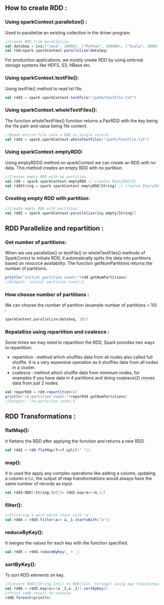 How to create RDD : 
---------
### Using sparkContext.parallelize() : 
Used to parallelize an existing collection in the driver program.
```scala
//Create RDD from parallelize    
val dataSeq = Seq(("Java", 20000), ("Python", 100000), ("Scala", 3000))   
val rdd=spark.sparkContext.parallelize(dataSeq)
```
For production applications, we mostly create RDD by using external storage systems like HDFS, S3, HBase etc.

### Using sparkContext.textFile():
Using textFile() method to read txt file.
```scala
val rdd2 = spark.sparkContext.textFile("/path/textFile.txt")
```

### Using sparkContext.wholeTextFiles():
The function wholeTextFiles() function returns a PairRDD with the key being the file path and value being file content.
```scala 
//Reads entire file into a RDD as single record.
val rdd3 = spark.sparkContext.wholeTextFiles("/path/textFile.txt")
```
### Using sparkContext.emptyRDD:
Using emptyRDD() method on sparkContext we can create an RDD with no data. This method creates an empty RDD with no partition.
```scala 
//Creates empty RDD with no partition    
val rdd = spark.sparkContext.emptyRDD // creates EmptyRDD[0]
val rddString = spark.sparkContext.emptyRDD[String] // creates EmptyRDD[1]
```

### Creating empty RDD with partition:
```scala 
//Create empty RDD with partition
val rdd2 = spark.sparkContext.parallelize(Seq.empty[String])
```

RDD Parallelize and repartition :
----------
### Get number of partitions:
When we use parallelize() or textFile() or wholeTextFiles() methods of SparkContxt to initiate RDD, it automatically splits the data into partitions based on resource availability.
The function getNumPartitions returns the number of partitions.
```scala 
println("initial partition count:"+rdd.getNumPartitions)
//Outputs: initial partition count:2
```
### How choose number of partitions : 
We can choose the number of partition (example number of partitions = 10) : 
```scala
sparkContext.parallelize(dataSeq, 10))
```
### Repalallize using repartition and coalesce :
Some times we may need to repartition the RDD, Spark provides two ways to repartition:
- repartition : method which shuffles data from all nodes also called full shuffle. It is a very expensive operation as it shuffles data from all nodes in a cluster. 
- coalesce : method which shuffle data from minimum nodes, for examples if you have data in 4 partitions and doing coalesce(2) moves data from just 2 nodes.  
```scala
val reparRdd = rdd.repartition(4)
println("re-partition count:"+reparRdd.getNumPartitions)
//Outputs: "re-partition count:4
```

RDD Transformations : 
------------
### flatMap():
It flattens the RDD after applying the function and returns a new RDD.
```scala
val rdd2 = rdd.flatMap(f=>f.split(" "))
```

### map():
It is used the apply any complex operations like adding a column, updating a column e.t.c, the output of map transformations would always have the same number of records as input.
```scala
val rdd3:RDD[(String,Int)]= rdd2.map(m=>(m,1))
```

### filter():
```scala
//Filtering a word which start with "a"
val rdd4 = rdd3.filter(a=> a._1.startsWith("a"))
```

### reduceByKey():
It merges the values for each key with the function specified. 
```scala
val rdd5 = rdd4.reduceByKey(_ + _)
```
### sortByKey():
To sort RDD elements on key.
```scala
//Convert RDD[(String,Int]) to RDD[(Int, String]) using map transformation and apply sortByKey which ideally does sort on an integer value.
val rdd6 = rdd5.map(a=>(a._2,a._1)).sortByKey()
//Print rdd6 result to console
rdd6.foreach(println)
```






